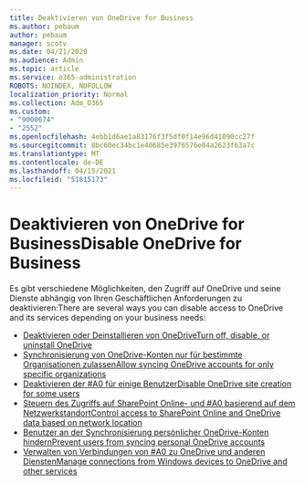 ```yaml
---
title: Deaktivieren von OneDrive for Business
ms.author: pebaum
author: pebaum
manager: scotv
ms.date: 04/21/2020
ms.audience: Admin
ms.topic: article
ms.service: o365-administration
ROBOTS: NOINDEX, NOFOLLOW
localization_priority: Normal
ms.collection: Adm_O365
ms.custom:
- "9000674"
- "2552"
ms.openlocfilehash: 4ebb1d6ae1a83176f3f5df0f14e96d41090cc27f
ms.sourcegitcommit: 8bc60ec34bc1e40685e3976576e04a2623f63a7c
ms.translationtype: MT
ms.contentlocale: de-DE
ms.lasthandoff: 04/15/2021
ms.locfileid: "51815173"
---
```

# <a name="disable-onedrive-for-business"></a><span data-ttu-id="986de-102">Deaktivieren von OneDrive for Business</span><span class="sxs-lookup"><span data-stu-id="986de-102">Disable OneDrive for Business</span></span>

<span data-ttu-id="986de-103">Es gibt verschiedene Möglichkeiten, den Zugriff auf OneDrive und seine Dienste abhängig von Ihren Geschäftlichen Anforderungen zu deaktivieren:</span><span class="sxs-lookup"><span data-stu-id="986de-103">There are several ways you can disable access to OneDrive and its services depending on your business needs:</span></span>

- [<span data-ttu-id="986de-104">Deaktivieren oder Deinstallieren von OneDrive</span><span class="sxs-lookup"><span data-stu-id="986de-104">Turn off, disable, or uninstall OneDrive</span></span>](https://support.office.com/article/turn-off-disable-or-uninstall-onedrive-f32a17ce-3336-40fe-9c38-6efb09f944b0)
- [<span data-ttu-id="986de-105">Synchronisierung von OneDrive-Konten nur für bestimmte Organisationen zulassen</span><span class="sxs-lookup"><span data-stu-id="986de-105">Allow syncing OneDrive accounts for only specific organizations</span></span>](https://docs.microsoft.com/onedrive/use-group-policy#allow-syncing-onedrive-accounts-for-only-specific-organizations)
- [<span data-ttu-id="986de-106">Deaktivieren der #A0 für einige Benutzer</span><span class="sxs-lookup"><span data-stu-id="986de-106">Disable OneDrive site creation for some users</span></span>](https://docs.microsoft.com/sharepoint/manage-user-profiles#disable-onedrive-creation-for-some-users)
- [<span data-ttu-id="986de-107">Steuern des Zugriffs auf SharePoint Online- und #A0 basierend auf dem Netzwerkstandort</span><span class="sxs-lookup"><span data-stu-id="986de-107">Control access to SharePoint Online and OneDrive data based on network location</span></span>](https://docs.microsoft.com/sharepoint/control-access-based-on-network-location)
- [<span data-ttu-id="986de-108">Benutzer an der Synchronisierung persönlicher OneDrive-Konten hindern</span><span class="sxs-lookup"><span data-stu-id="986de-108">Prevent users from syncing personal OneDrive accounts</span></span>](https://docs.microsoft.com/onedrive/use-group-policy#DisablePersonalSync)
- [<span data-ttu-id="986de-109">Verwalten von Verbindungen von #A0 zu OneDrive und anderen Diensten</span><span class="sxs-lookup"><span data-stu-id="986de-109">Manage connections from Windows devices to OneDrive and other services</span></span>](https://docs.microsoft.com/windows/privacy/manage-connections-from-windows-operating-system-components-to-microsoft-services#bkmk-onedrive)
